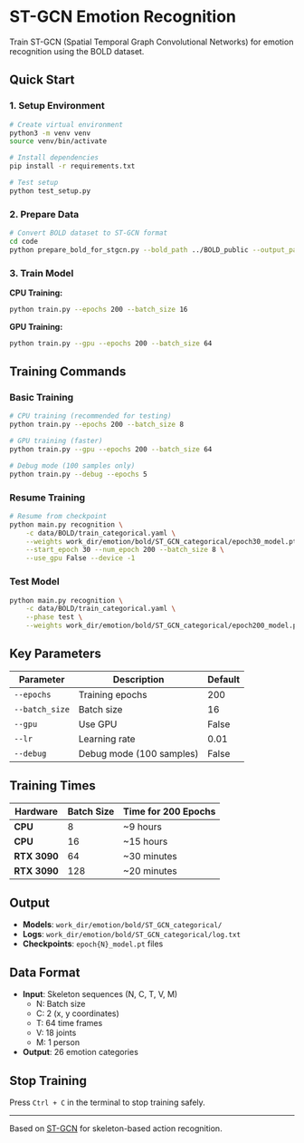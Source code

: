 # ST-GCN Emotion Recognition

Train ST-GCN (Spatial Temporal Graph Convolutional Networks) for emotion recognition using the BOLD dataset.

## Quick Start

### 1. Setup Environment
```bash
# Create virtual environment
python3 -m venv venv
source venv/bin/activate

# Install dependencies
pip install -r requirements.txt

# Test setup
python test_setup.py
```

### 2. Prepare Data
```bash
# Convert BOLD dataset to ST-GCN format
cd code
python prepare_bold_for_stgcn.py --bold_path ../BOLD_public --output_path ../st-gcn/data/BOLD
```

### 3. Train Model

**CPU Training:**
```bash
python train.py --epochs 200 --batch_size 16
```

**GPU Training:**
```bash
python train.py --gpu --epochs 200 --batch_size 64
```

## Training Commands

### Basic Training
```bash
# CPU training (recommended for testing)
python train.py --epochs 200 --batch_size 8

# GPU training (faster)
python train.py --gpu --epochs 200 --batch_size 64

# Debug mode (100 samples only)
python train.py --debug --epochs 5
```

### Resume Training
```bash
# Resume from checkpoint
python main.py recognition \
    -c data/BOLD/train_categorical.yaml \
    --weights work_dir/emotion/bold/ST_GCN_categorical/epoch30_model.pt \
    --start_epoch 30 --num_epoch 200 --batch_size 8 \
    --use_gpu False --device -1
```

### Test Model
```bash
python main.py recognition \
    -c data/BOLD/train_categorical.yaml \
    --phase test \
    --weights work_dir/emotion/bold/ST_GCN_categorical/epoch200_model.pt
```

## Key Parameters

| Parameter | Description | Default |
|-----------|-------------|---------|
| `--epochs` | Training epochs | 200 |
| `--batch_size` | Batch size | 16 |
| `--gpu` | Use GPU | False |
| `--lr` | Learning rate | 0.01 |
| `--debug` | Debug mode (100 samples) | False |

## Training Times

| Hardware | Batch Size | Time for 200 Epochs |
|----------|------------|---------------------|
| **CPU** | 8 | ~9 hours |
| **CPU** | 16 | ~15 hours |
| **RTX 3090** | 64 | ~30 minutes |
| **RTX 3090** | 128 | ~20 minutes |

## Output

- **Models**: `work_dir/emotion/bold/ST_GCN_categorical/`
- **Logs**: `work_dir/emotion/bold/ST_GCN_categorical/log.txt`
- **Checkpoints**: `epoch{N}_model.pt` files

## Data Format

- **Input**: Skeleton sequences (N, C, T, V, M)
  - N: Batch size
  - C: 2 (x, y coordinates)
  - T: 64 time frames
  - V: 18 joints
  - M: 1 person
- **Output**: 26 emotion categories

## Stop Training

Press `Ctrl + C` in the terminal to stop training safely.

---

Based on [ST-GCN](https://github.com/yysijie/st-gcn) for skeleton-based action recognition. 
